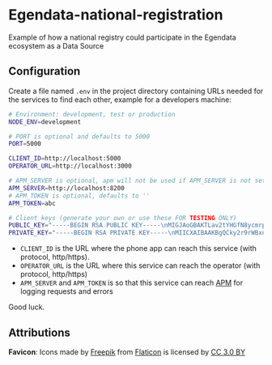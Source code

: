 # Egendata-national-registration

Example of how a national registry could participate in the Egendata ecosystem as a Data Source

## Configuration

Create a file named `.env` in the project directory containing URLs needed for the services to find each other, example for a developers machine:

```bash
# Environment: development, test or production
NODE_ENV=development

# PORT is optional and defaults to 5000
PORT=5000

CLIENT_ID=http://localhost:5000
OPERATOR_URL=http://localhost:3000

# APM_SERVER is optional, apm will not be used if APM_SERVER is not set
APM_SERVER=http://localhost:8200
# APM_TOKEN is optional, defaults to ''
APM_TOKEN=abc

# Client keys (generate your own or use these FOR TESTING ONLY)
PUBLIC_KEY="-----BEGIN RSA PUBLIC KEY-----\nMIGJAoGBAKTLav2tYHGfN8ycmrpvFuCqveDrTp2yHihtnRS9gS63ChEJQjV/g9+l\n0toVaKzzwVHzK2DUIMLfXXKSoECHUgDYydsffA1t1kSTiOvxPm/futQWIv/F5nsG\niKfROSLp2TFNgvyrjR9yUryBuxLMQ4vqrWdXACtIYeAPrJGsD9UpAgMBAAE=\n-----END RSA PUBLIC KEY-----\n"
PRIVATE_KEY="-----BEGIN RSA PRIVATE KEY-----\nMIICXAIBAAKBgQCky2r9rWBxnzfMnJq6bxbgqr3g606dsh4obZ0UvYEutwoRCUI1\nf4PfpdLaFWis88FR8ytg1CDC311ykqBAh1IA2MnbH3wNbdZEk4jr8T5v37rUFiL/\nxeZ7Boin0Tki6dkxTYL8q40fclK8gbsSzEOL6q1nVwArSGHgD6yRrA/VKQIDAQAB\nAoGAfdZHMMa/qoOmHDxJeqtxkMVQkPud4JUuqjhphnjeuElVCoVDZY6lqJX7WESY\n1dicenNxYFMbYTMnLGICtMOgPYOZjkMfoa1LOx5hmqe1Z29DzmLWr27BqY7cZU+T\nxx3xvWNaNkBy3v9RhxZv55Uxzz1ys/cAmxhUmsgbtR2brvECQQDPjNMITnIcjFgA\nROvzKUQAOl8yWCl9h5dtG7WAdFppD5tn/L1u3E9N3U7QSKBfhma7KzASu76B3tSC\nyxG7o+XTAkEAy0OHbAt41ZdkIF4qYg9IX4lO5hlbyjJHwhLUv4DgZNT8fMgQpuc0\nMLu0ADChgI80sxb84T+v/QDzylDEDOaPkwJBAI6G6YDBxhEeu2vr6JBCXUU+0JLV\nAiEHFRDDP3/n5xJQumrNoBTaS8dv26iixybyN+f+f3PN48RxjkQHSbUulysCQG5p\nJRN0e9OR46qNW/peENMMU9Y7ahfADiiGcBgCGmHLK8dgKWNv7XKXUyRTRjb+EwNA\n9mYoYSFONh7slkHnr48CQDEygmde8p1JWWUmXseEVv9Il7DmTKlI0rXXgK+Z299D\nCJKeDmbK0wMhimdKI9ck5WH2a/SJu35EMe1hwmdy524=\n-----END RSA PRIVATE KEY-----\n"
```

- `CLIENT_ID` is the URL where the phone app can reach this service (with protocol, http/https).
- `OPERATOR_URL` is the URL where this service can reach the operator (with protocol, http/https)
- `APM_SERVER` and `APM_TOKEN` is so that this service can reach [APM](https://www.npmjs.com/package/elastic-apm-node) for logging requests and errors

Good luck.

## Attributions

**Favicon**: Icons made by [Freepik](https://www.freepik.com/) from [Flaticon](https://www.flaticon.com/) is licensed by [CC 3.0 BY](http://creativecommons.org/licenses/by/3.0/)
